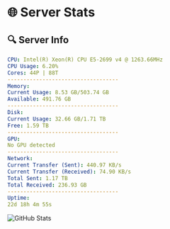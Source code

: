 # 🌐 Server Stats
## 🔍 Server Info
```yaml
CPU: Intel(R) Xeon(R) CPU E5-2699 v4 @ 1263.66MHz
CPU Usage: 6.20%
Cores: 44P | 88T
-----------------------------------
Memory:
Current Usage: 8.53 GB/503.74 GB
Available: 491.76 GB
-----------------------------------
Disk:
Current Usage: 32.66 GB/1.71 TB
Free: 1.59 TB
-----------------------------------
GPU:
No GPU detected
-----------------------------------
Network:
Current Transfer (Sent): 440.97 KB/s
Current Transfer (Received): 74.90 KB/s
Total Sent: 1.17 TB
Total Received: 236.93 GB
-----------------------------------
Uptime:
22d 18h 4m 55s
```
![GitHub Stats](https://img.shields.io/badge/Updated-2025-05-12_11:13:43-blue)